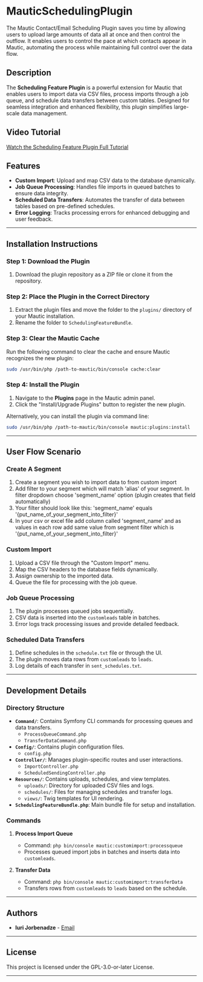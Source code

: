 # MauticSchedulingPlugin
The Mautic Contact/Email Scheduling Plugin saves you time by allowing users to upload large amounts of data all at once and then control the outflow. It enables users to control the pace at which contacts appear in Mautic, automating the process while maintaining full control over the data flow.


## Description

The **Scheduling Feature Plugin** is a powerful extension for Mautic that enables users to import data via CSV files, process imports through a job queue, and schedule data transfers between custom tables. Designed for seamless integration and enhanced flexibility, this plugin simplifies large-scale data management.

## Video Tutorial

[Watch the Scheduling Feature Plugin Full Tutorial](https://github.com/iuriJorbenadze/MauticSchedulingPlugin/blob/d1e9e7cff723c427a41497c4b346c27eca489f88/Scheduling%20feature%20plugin%20full%20tutorial.mkv)


## Features

- **Custom Import**: Upload and map CSV data to the database dynamically.
- **Job Queue Processing**: Handles file imports in queued batches to ensure data integrity.
- **Scheduled Data Transfers**: Automates the transfer of data between tables based on pre-defined schedules.
- **Error Logging**: Tracks processing errors for enhanced debugging and user feedback.

---

## Installation Instructions

### Step 1: Download the Plugin
1. Download the plugin repository as a ZIP file or clone it from the repository.

### Step 2: Place the Plugin in the Correct Directory
1. Extract the plugin files and move the folder to the `plugins/` directory of your Mautic installation.
2. Rename the folder to `SchedulingFeatureBundle`.

### Step 3: Clear the Mautic Cache
Run the following command to clear the cache and ensure Mautic recognizes the new plugin:

```bash
sudo /usr/bin/php /path-to-mautic/bin/console cache:clear
```

### Step 4: Install the Plugin

1. Navigate to the **Plugins** page in the Mautic admin panel.
2. Click the "Install/Upgrade Plugins" button to register the new plugin.

Alternatively, you can install the plugin via command line:

```bash
sudo /usr/bin/php /path-to-mautic/bin/console mautic:plugins:install
```

---

## User Flow Scenario

### Create A Segment
1. Create a segment you wish to import data to from custom import
2. Add filter to your segment which will match 'alias' of your segment. In filter dropdown choose 'segment_name' option (plugin creates that field automatically)
3. Your filter should look like this: 'segment_name' equals '{put_name_of_your_segment_into_filter}'
4. In your csv or excel file add column called 'segment_name' and as values in each row add same value from segment filter which is '{put_name_of_your_segment_into_filter}'

### Custom Import
1. Upload a CSV file through the "Custom Import" menu.
2. Map the CSV headers to the database fields dynamically.
3. Assign ownership to the imported data.
4. Queue the file for processing with the job queue.

### Job Queue Processing
1. The plugin processes queued jobs sequentially.
2. CSV data is inserted into the `customleads` table in batches.
3. Error logs track processing issues and provide detailed feedback.

### Scheduled Data Transfers
1. Define schedules in the `schedule.txt` file or through the UI.
2. The plugin moves data rows from `customleads` to `leads`.
3. Log details of each transfer in `sent_schedules.txt`.

---

## Development Details

### Directory Structure

- **`Command/`**: Contains Symfony CLI commands for processing queues and data transfers.
    - `ProcessQueueCommand.php`
    - `TransferDataCommand.php`
- **`Config/`**: Contains plugin configuration files.
    - `config.php`
- **`Controller/`**: Manages plugin-specific routes and user interactions.
    - `ImportController.php`
    - `ScheduledSendingController.php`
- **`Resources/`**: Contains uploads, schedules, and view templates.
    - `uploads/`: Directory for uploaded CSV files and logs.
    - `schedules/`: Files for managing schedules and transfer logs.
    - `views/`: Twig templates for UI rendering.
- **`SchedulingFeatureBundle.php`**: Main bundle file for setup and installation.

### Commands

1. **Process Import Queue**
    - Command: `php bin/console mautic:customimport:processqueue`
    - Processes queued import jobs in batches and inserts data into `customleads`.

2. **Transfer Data**
    - Command: `php bin/console mautic:customimport:transferData`
    - Transfers rows from `customleads` to `leads` based on the schedule.

---

## Authors

- **Iuri Jorbenadze** - [Email](mailto:jorbenadze2001@gmail.com)

---

## License

This project is licensed under the GPL-3.0-or-later License.

---

